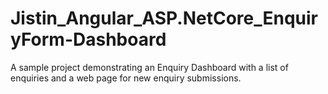 # Jistin_Angular_ASP.NetCore_EnquiryForm-Dashboard
A sample project demonstrating an Enquiry Dashboard with a list of enquiries and a web page for new enquiry submissions.
